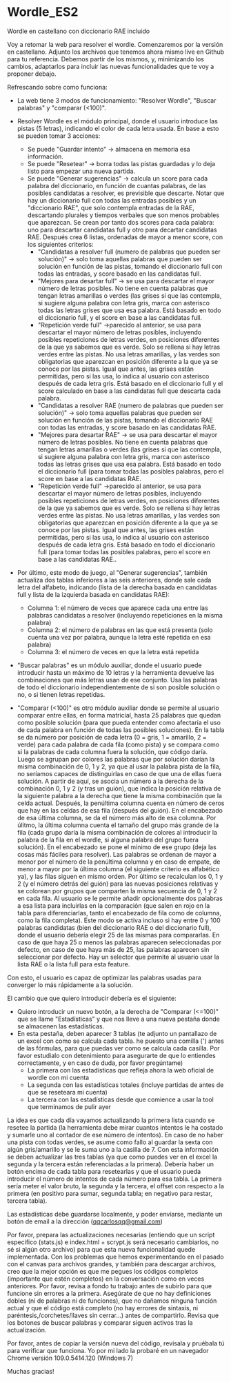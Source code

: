 # Wordle_ES2
Wordle en castellano con diccionario RAE incluido


Voy a retomar la web para resolver el wordle. Comenzaremos por la versión en castellano. Adjunto los archivos que tenemos ahora mismo live en Github para tu referencia. Debemos partir de los mismos, y, minimizando los cambios, adaptarlos para incluir las nuevas funcionalidades que te voy a proponer debajo.

Refrescando sobre como funciona:
- La web tiene 3 modos de funcionamiento: "Resolver Wordle", "Buscar palabras" y "comparar (<100)".

- Resolver Wordle es el módulo principal, donde el usuario introduce las pistas (5 letras), indicando el color de cada letra usada. En base a esto se pueden tomar 3 acciones:
  - Se puede "Guardar intento" -> almacena en memoria esa información. 
  - Se puede "Resetear" -> borra todas las pistas guardadas y lo deja listo para empezar una nueva partida.
  - Se puede "Generar sugerencias" -> calcula un score para cada palabra del diccionario, en función de cuantas palabras, de las posibles candidatas a resolver, es previsible que descarte. Notar que hay un diccionario full con todas las entradas posibles y un "diccionario RAE", que solo contempla entradas de la RAE, descartando plurales y tiempos verbales que son menos probables que aparezcan. Se crean por tanto dos scores para cada palabra: uno para descartar candidatas full y otro para decartar candidatas RAE. Después crea 6 listas, ordenadas de mayor a menor score, con los siguientes criterios: 
    - "Candidatas a resolver full (numero de palabras que pueden ser solución)" -> solo toma aquellas palabras que pueden ser solución en función de las pistas, tomando el diccionario full con todas las entradas, y score basado en las candidatas full.
    - "Mejores para desartar full" -> se usa para descartar el mayor número de letras posibles. No tiene en cuenta palabras que tengan letras amarillas o verdes (las grises sí que las contempla, si sugiere alguna palabra con letra gris, marca con asterisco todas las letras grises que usa esa palabra. Está basado en todo el diccionario full, y el score en base a las candidatas full.
    - "Repetición verde full" ->parecido al anterior, se usa para descartar el mayor número de letras posibles, incluyendo posibles repeticiones de letras verdes, en posiciones diferentes de la que ya sabemos que es verde. Solo se rellena si hay letras verdes entre las pistas. No usa letras amarillas, y las verdes son obligatorias que aparezcan en posición diferente a la que ya se conoce por las pistas. Igual que antes, las grises están permitidas, pero si las usa, lo indica al usuario con asterisco después de cada letra gris. Está basado en el diccionario full y el score calculado en base a las candidatas full que descarta cada palabra.
    - "Candidatas a resolver RAE (numero de palabras que pueden ser solución)" -> solo toma aquellas palabras que pueden ser solución en función de las pistas, tomando el diccionario RAE con todas las entradas, y score basado en las candidatas RAE.
    - "Mejores para desartar RAE" -> se usa para descartar el mayor número de letras posibles. No tiene en cuenta palabras que tengan letras amarillas o verdes (las grises sí que las contempla, si sugiere alguna palabra con letra gris, marca con asterisco todas las letras grises que usa esa palabra. Está basado en todo el diccionario full (para tomar todas las posibles palabras, pero el score en base a las candidatas RAE.
    - "Repetición verde full" ->parecido al anterior, se usa para descartar el mayor número de letras posibles, incluyendo posibles repeticiones de letras verdes, en posiciones diferentes de la que ya sabemos que es verde. Solo se rellena si hay letras verdes entre las pistas. No usa letras amarillas, y las verdes son obligatorias que aparezcan en posición diferente a la que ya se conoce por las pistas. Igual que antes, las grises están permitidas, pero si las usa, lo indica al usuario con asterisco después de cada letra gris. Está basado en todo el diccionario full (para tomar todas las posibles palabras, pero el score en base a las candidatas RAE..  
- Por último, este modo de juego, al "Generar sugerencias", también actualiza dos tablas inferiores a las seis anteriores, donde sale cada letra del alfabeto, indicando (lista de la derecha basada en candidatas full y lista de la izquierda basada en candidatas RAE): 
    - Columna 1: el número de veces que aparece cada una entre las palabras candidatas a resolver (incluyendo repeticiones en la misma palabra)
    - Columna 2: el número de palabras en las que está presenta (solo cuenta una vez por palabra, aunque la letra esté repetida en esa palabra)
    - Columna 3: el número de veces en que la letra está repetida

- "Buscar palabras" es un módulo auxiliar, donde el usuario puede introducir hasta un máximo de 10 letras y la herramienta devuelve las combinaciones que más letras usan de ese conjunto. Usa las palabras de todo el diccionario independientemente de si son posible solución o no, o si tienen letras repetidas.

- "Comparar (<100)" es otro módulo auxiliar donde se permite al usuario comparar entre ellas, en forma matricial, hasta 25 palabras que quedan como posible solución (para que pueda entender como afectaría el uso de cada palabra en función de todas las posibles soluciones). En la tabla se da número por posición de cada letra (0 = gris, 1 = amarillo, 2 = verde) para cada palabra de cada fila (como pista) y se compara como si la palabras de cada columna fuera la solución, que código daría. Luego se agrupan por colores las palabras que por solución darían la misma combinación de 0, 1 y 2, ya que al usar la palabra pista de la fila, no seríamos capaces de distinguirlas en caso de que una de ellas fuera solución. A partir de aquí, se asocia un número a la derecha de la combinación 0, 1 y 2 (y tras un guión), que indica la posición relativa de la siguiente palabra a la derecha que tiene la misma combinación que la celda actual. Después, la penúltima columna cuenta en número de ceros que hay en las celdas de esa fila (después del guión). En el encabezado de esa última columna, se da el número más alto de esa columna. Por úlitmo, la última columna cuenta el tamaño del grupo más grande de la fila (cada grupo daría la misma combinación de colores al introducir la palabra de la fila en el wordle, si alguna palabra del grupo fuera solución). En el encabezado se pone el mínimo de ese grupo (deja las cosas más fáciles para resolver). Las palabras se ordenan de mayor a menor por el número de la penúltima columna y en caso de empate, de menor a mayor por la última columna (el siguiente criterio es alfabético ya), y las filas siguen en mismo orden. Por último se recalculan los 0, 1 y 2 (y el número detrás del guión) para las nuevas posiciones relativas y se colorean por grupos que comparten la misma secuencia de 0, 1 y 2 en cada fila. Al usuario se le permite añadir opcionalmente dos palabras a esa lista para incluirlas en la comparación (que salen en rojo en la tabla para diferenciarlas, tanto el encabezado de fila como de columna, como la fila completa). Este modo se activa incluso si hay entre 0 y 100 palabras candidatas (bien del diccionario RAE o del diccionario full), donde el usuario debería elegir 25 de las mismas para compararlas. En caso de que haya 25 o menos las palabras aparecen seleccionadas por defecto, en caso de que haya más de 25, las palabras aparecen sin seleccionar por defecto. Hay un selector que permite al usuario usar la lista RAE o la lista full para esta feature.

Con esto, el usuario es capaz de optimizar las palabras usadas para converger lo más rápidamente a la solución.

El cambio que que quiero introducir debería es el siguiente:
- Quiero introducir un nuevo botón, a la derecha de "Comparar (<=100)" que se llame "Estadísticas" y que nos lleve a una nueva pestaña donde se almacenen las estadísticas.
- En esta pestaña, deben aparecer 3 tablas (te adjunto un pantallazo de un excel con como se calcula cada tabla. he puesto una comilla (') antes de las fórmulas, para que puedas ver como se calcula cada casilla. Por favor estudialo con detenimiento para asegurarte de que lo entiendes correctamente, y en caso de duda, por favor pregúntame)
  - La primera con las estadísticas que refleja ahora la web oficial de wordle con mi cuenta
  - La segunda con las estadísticas totales (incluye partidas de antes de que se reseteara mi cuenta)
  - La tercera con las estadísticas desde que comience a usar la tool que terminamos de pulir ayer

La idea es que cada día vayamos actualizando la primera lista cuando se resetee la partida (la herramienta debe mirar cuantos intentos le ha costado y sumarle uno al contador de ese número de intentos). En caso de no haber una pista con todas verdes, se asume como fallo al guardar la sexta con algún gris/amarillo y se le suma uno a la casilla de 7. Con esta información se deben actualizar las tres tablas (ya que como puedes ver en el excel la segunda y la tercera están referenciadas a la primera). 
Debería haber un botón encima de cada tabla para resetearlas y que el usuario pueda introducir el número de intentos de cada número para esa tabla. La primera sería meter el valor bruto, la segunda y la tercera, el offset con respecto a la primera (en positivo para sumar, segunda tabla; en negativo para restar, tercera tabla). 

Las estadísticas debe guardarse localmente, y poder enviarse, mediante un botón de email a la dirección (qqcarlosqq@gmail.com)

Por favor, prepara las actualizaciones necesarias (entiendo que un script específico (stats.js) e index.html + scrypt.js será necesario cambiarlos, no sé si algún otro archivo) para que esta nueva funcionalidad quede implementada. Con los problemas que hemos experimentando en el pasado con el canvas para archivos grandes, y también para descargar archivos, creo que la mejor opción es que me pegues los códigos completos (importante que estén completos) en la conversación como en veces anteriores. Por favor, revisa a fondo tu trabajo antes de subirlo para que funcione sin errores a la primera. Asegúrate de que no hay definiciones dobles (ni de palabras ni de funciones), que no dañamos ninguna función actual  y que el código está completo (no hay errores de sintaxis, ni paréntesis,/corchetes/llaves sin cerrar...) antes de compartirlo. Revisa que los botones de buscar palabras y comparar siguen activos tras la actualización.

Por favor, antes de copiar la versión nueva del código, revisala y pruébala tú para verificar que funciona. Yo por mi lado la probaré en un navegador Chrome versión 109.0.5414.120 (Windows 7)

Muchas gracias!
